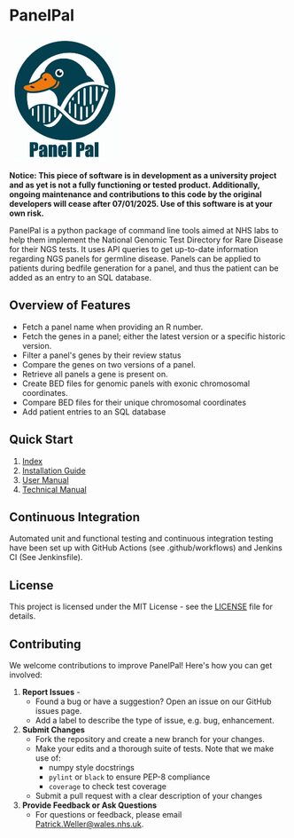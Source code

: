 # PanelPal
<img src="assets/logo.jpg" width="200" height="227" />

**Notice: This piece of software is in development as a university project and as yet is not a fully functioning or tested product. Additionally, ongoing maintenance and contributions to this code by the original developers will cease after 07/01/2025. Use of this software is at your own risk.**

PanelPal is a python package of command line tools aimed at NHS labs to help them implement the National Genomic Test Directory for Rare Disease for their NGS tests. It uses API queries to get up-to-date information regarding NGS panels for germline disease. Panels can be applied to patients during bedfile generation for a panel, and thus the patient can be added as an entry to an SQL database.


## Overview of Features

- Fetch a panel name when providing an R number.
- Fetch the genes in a panel; either the latest version or a specific historic version.
- Filter a panel's genes by their review status
- Compare the genes on two versions of a panel.
- Retrieve all panels a gene is present on.
- Create BED files for genomic panels with exonic chromosomal coordinates.
- Compare BED files for their unique chromosomal coordinates
- Add patient entries to an SQL database 


## Quick Start
1. [Index](https://panel-pal.readthedocs.io/en/latest/)
2. [Installation Guide](https://panel-pal.readthedocs.io/en/latest/installation/)
3. [User Manual](https://panel-pal.readthedocs.io/en/latest/user_manual/)
4. [Technical Manual](https://panel-pal.readthedocs.io/en/latest/technical_manual/)


## Continuous Integration
Automated unit and functional testing and continuous integration testing have been set up with GitHub Actions (see .github/workflows) and Jenkins CI (See Jenkinsfile).


## License

This project is licensed under the MIT License - see the [LICENSE](./LICENSE) file for details.

## Contributing
We welcome contributions to improve PanelPal! Here's how you can get involved:

1. **Report Issues** - 
    - Found a bug or have a suggestion? Open an issue on our GitHub issues page. 
    - Add a label to describe the type of issue, e.g. bug, enhancement.
2. **Submit Changes**
    - Fork the repository and create a new branch for your changes.
    - Make your edits and a thorough suite of tests. Note that we make use of:
      - numpy style docstrings
      - `pylint` or `black` to ensure PEP-8 compliance
      - `coverage` to check test coverage
    - Submit a pull request with a clear description of your changes
3. **Provide Feedback or Ask Questions**
    - For questions or feedback, please email [Patrick.Weller@wales.nhs.uk](mailto:Patrick.Weller@wales.nhs.uk).
